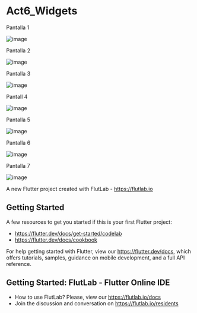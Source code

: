 # Act6_Widgets
Pantalla 1


![image](https://github.com/user-attachments/assets/b0141892-3098-4be0-98c8-f549e7db439e)


Pantalla 2


![image](https://github.com/user-attachments/assets/cc6ef310-15f0-4981-9fc9-66398771bc1d)


Pantalla 3

![image](https://github.com/user-attachments/assets/408509be-af93-4b8f-8c4c-7014a0fddd15)



Pantall 4


![image](https://github.com/user-attachments/assets/034a488f-ea1e-4c95-a7c7-f5b0347fff0e)



Pantalla 5


![image](https://github.com/user-attachments/assets/04b2bbd3-c7db-433b-b89b-726b4de7553b)



Pantalla 6


![image](https://github.com/user-attachments/assets/2f914f0b-f54f-48aa-9674-da48ea53efc3)



Pantalla 7


![image](https://github.com/user-attachments/assets/e0bcd2b9-400f-460a-a2f9-8ed339bbd1c5)







A new Flutter project created with FlutLab - https://flutlab.io

## Getting Started

A few resources to get you started if this is your first Flutter project:

- https://flutter.dev/docs/get-started/codelab
- https://flutter.dev/docs/cookbook

For help getting started with Flutter, view our
https://flutter.dev/docs, which offers tutorials,
samples, guidance on mobile development, and a full API reference.

## Getting Started: FlutLab - Flutter Online IDE

- How to use FlutLab? Please, view our https://flutlab.io/docs
- Join the discussion and conversation on https://flutlab.io/residents
